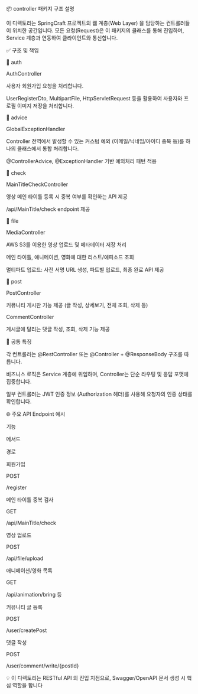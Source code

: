 📦 controller 패키지 구조 설명

이 디렉토리는 SpringCraft 프로젝트의 웹 계층(Web Layer) 을 담당하는 컨트롤러들이 위치한 공간입니다.
모든 요청(Request)은 이 패키지의 클래스를 통해 진입하며, Service 계층과 연동하여 클라이언트와 통신합니다.

✅ 구조 및 책임

📁 auth

AuthController

사용자 회원가입 요청을 처리합니다.

UserRegisterDto, MultipartFile, HttpServletRequest 등을 활용하여 사용자와 프로필 이미지 저장을 처리합니다.

📁 advice

GlobalExceptionHandler

Controller 전역에서 발생할 수 있는 커스텀 예외 (이메일/닉네임/아이디 중복 등)를 하나의 클래스에서 통합 처리합니다.

@ControllerAdvice, @ExceptionHandler 기반 예외처리 패턴 적용

📁 check

MainTitleCheckController

영상 메인 타이틀 등록 시 중복 여부를 확인하는 API 제공

/api/MainTitle/check endpoint 제공

📁 file

MediaController

AWS S3를 이용한 영상 업로드 및 메타데이터 저장 처리

메인 타이틀, 애니메이션, 영화에 대한 리스트/에피소드 조회

멀티파트 업로드: 사전 서명 URL 생성, 파트별 업로드, 최종 완료 API 제공

📁 post

PostController

커뮤니티 게시판 기능 제공 (글 작성, 상세보기, 전체 조회, 삭제 등)

CommentController

게시글에 달리는 댓글 작성, 조회, 삭제 기능 제공

🧭 공통 특징

각 컨트롤러는 @RestController 또는 @Controller + @ResponseBody 구조를 따릅니다.

비즈니스 로직은 Service 계층에 위임하며, Controller는 단순 라우팅 및 응답 포맷에 집중합니다.

일부 컨트롤러는 JWT 인증 정보 (Authorization 헤더)를 사용해 요청자의 인증 상태를 확인합니다.

🌐 주요 API Endpoint 예시

기능

메서드

경로

회원가입

POST

/register

메인 타이틀 중복 검사

GET

/api/MainTitle/check

영상 업로드

POST

/api/file/upload

애니메이션/영화 목록

GET

/api/animation/bring 등

커뮤니티 글 등록

POST

/user/createPost

댓글 작성

POST

/user/comment/write/{postId}

💡 이 디렉토리는 RESTful API 의 진입 지점으로, Swagger/OpenAPI 문서 생성 시 핵심 역할을 합니다